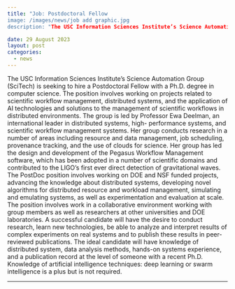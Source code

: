 ```yaml
---
title: "Job: Postdoctoral Fellow 
image: /images/news/job add graphic.jpg
description: "The USC Information Sciences Institute’s Science Automation Group (SciTech) is seeking to hire a Postdoctoral Fellow with a Ph.D. degree in computer science."

date: 29 August 2023
layout: post
categories:
  - news
---
```


The USC Information Sciences Institute’s Science Automation Group (SciTech) is seeking to hire a 
Postdoctoral Fellow with a Ph.D. degree in computer science. The position involves working on 
projects related to scientific workflow management, distributed systems, and the application of AI 
technologies and solutions to the management of scientific workflows in distributed environments. 
The group is led by Professor Ewa Deelman, an international leader in distributed systems, high-
performance systems, and scientific workflow management systems. Her group conducts research in a 
number of areas including resource and data management, job scheduling, provenance tracking, and the 
use of clouds for science. Her group has led the design and development of the Pegasus Workflow 
Management software, which has been adopted in a number of scientific domains and contributed to the 
LIGO’s first ever direct detection of gravitational waves.  The PostDoc position involves working on 
DOE and NSF funded projects, advancing the knowledge about distributed systems, developing novel 
algorithms for distributed resource and workload management, simulating and emulating systems, as 
well as experimentation and evaluation at scale. The position involves work in a collaborative 
environment working with group members as well as researchers at other universities and DOE 
laboratories. A successful candidate will have the desire to conduct research, learn new 
technologies, be able to analyze and interpret results of complex experiments on real systems and to 
publish these results in peer-reviewed publications. The ideal candidate will have knowledge of 
distributed system, data analysis methods, hands-on systems experience, and a publication record at 
the level of someone with a recent Ph.D. Knowledge of artificial intelligence techniques: deep 
learning or swarm intelligence is a plus but is not required.
   

---


